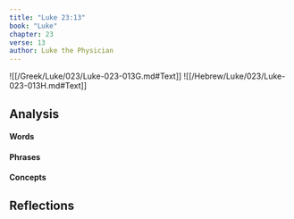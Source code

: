 ```yaml
---
title: "Luke 23:13"
book: "Luke"
chapter: 23
verse: 13
author: Luke the Physician
---
```

![[/Greek/Luke/023/Luke-023-013G.md#Text]]
![[/Hebrew/Luke/023/Luke-023-013H.md#Text]]

## Analysis

#### Words

#### Phrases

#### Concepts

## Reflections
